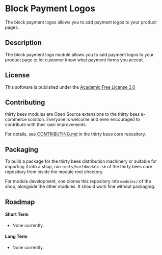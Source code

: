 # Block Payment Logos

The block payment logos allows you to add payment logos to your product pages.

## Description

The block payment logo module allows you to add payment logos to your product page to let customer know what payment forms you accept.

## License

This software is published under the [Academic Free License 3.0](https://opensource.org/licenses/afl-3.0.php)

## Contributing

thirty bees modules are Open Source extensions to the thirty bees e-commerce solution. Everyone is welcome and even encouraged to contribute with their own improvements.

For details, see [CONTRIBUTING.md](https://github.com/thirtybees/thirtybees/blob/1.0.x/CONTRIBUTING.md) in the thirty bees core repository.

## Packaging

To build a package for the thirty bees distribution machinery or suitable for importing it into a shop, run `tools/buildmodule.sh` of the thirty bees core repository from inside the module root directory.

For module development, one clones this repository into `modules/` of the shop, alongside the other modules. It should work fine without packaging.

## Roadmap

#### Short Term

* None currently.

#### Long Term

* None currently.
